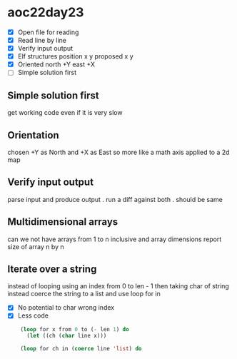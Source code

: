 # aoc22day23

- [X] Open file for reading
- [X] Read line by line
- [X] Verify input output
- [X] Elf structures position x y proposed x y
- [X] Oriented north +Y east +X
- [ ] Simple solution first

## Simple solution first

get working code even if it is very slow

## Orientation

chosen +Y as North and +X as East so more like a math axis applied to a 2d map

## Verify input output

parse input and produce output . run a diff against both . should be same

## Multidimensional arrays

can we not have arrays from 1 to n inclusive and array dimensions report size of
array n by n 

## Iterate over a string

instead of looping using an index from 0 to len - 1 then taking char of string instead
coerce the string to a list and use loop for in  

- [X] No potential to char wrong index
- [X] Less code

```lisp
	(loop for x from 0 to (- len 1) do
	  (let ((ch (char line x)))
```

```lisp
	(loop for ch in (coerce line 'list) do
```

